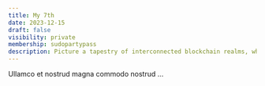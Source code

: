 ```yaml
---
title: My 7th
date: 2023-12-15
draft: false
visibility: private
membership: sudopartypass
description: Picture a tapestry of interconnected blockchain realms, where the threads of different networks seamlessly intertwine, creating a vibrant, collaborative ecosystem that transcends the boundaries of traditional silos.
---
```


Ullamco et nostrud magna commodo nostrud ...